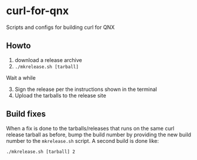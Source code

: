 # curl-for-qnx
Scripts and configs for building curl for QNX

## Howto

1. download a release archive
2. `./mkrelease.sh [tarball]`

Wait a while

3. Sign the release per the instructions shown in the terminal
4. Upload the tarballs to the release site

## Build fixes

When a fix is done to the tarballs/releases that runs on the same curl release
tarball as before, bump the build number by providing the new build number to
the `mkrelease.sh` script. A second build is done like:

    ./mkrelease.sh [tarball] 2

